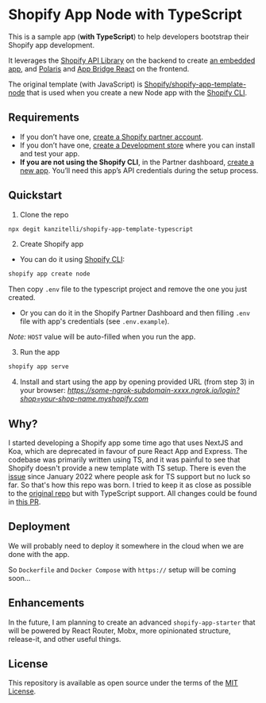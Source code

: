 # Shopify App Node with TypeScript

This is a sample app (**with TypeScript**) to help developers bootstrap their Shopify app development.

It leverages the [Shopify API Library](https://github.com/Shopify/shopify-node-api) on the backend to create [an embedded app](https://shopify.dev/apps/tools/app-bridge/getting-started#embed-your-app-in-the-shopify-admin), and [Polaris](https://github.com/Shopify/polaris-react) and [App Bridge React](https://shopify.dev/tools/app-bridge/react-components) on the frontend.

The original template (with JavaScript) is [Shopify/shopify-app-template-node](https://github.com/Shopify/shopify-app-template-node) that is used when you create a new Node app with the [Shopify CLI](https://shopify.dev/apps/tools/cli).

## Requirements

- If you don’t have one, [create a Shopify partner account](https://partners.shopify.com/signup).
- If you don’t have one, [create a Development store](https://help.shopify.com/en/partners/dashboard/development-stores#create-a-development-store) where you can install and test your app.
- **If you are not using the Shopify CLI**, in the Partner dashboard, [create a new app](https://help.shopify.com/en/api/tools/partner-dashboard/your-apps#create-a-new-app). You’ll need this app’s API credentials during the setup process.

## Quickstart

1. Clone the repo

```sh
npx degit kanzitelli/shopify-app-template-typescript
```

2. Create Shopify app

- You can do it using [Shopify CLI](https://github.com/Shopify/shopify-cli):

```sh
shopify app create node
```

Then copy `.env` file to the typescript project and remove the one you just created.

- Or you can do it in the Shopify Partner Dashboard and then filling `.env` file with app's credentials (see `.env.example`).

_Note:_ `HOST` value will be auto-filled when you run the app.

3. Run the app

```sh
shopify app serve
```

4. Install and start using the app by opening provided URL (from step 3) in your browser: _https://some-ngrok-subdomain-xxxx.ngrok.io/login?shop=your-shop-name.myshopify.com_

## Why?

I started developing a Shopify app some time ago that uses NextJS and Koa, which are deprecated in favour of pure React App and Express. The codebase was primarily written using TS, and it was painful to see that Shopify doesn't provide a new template with TS setup. There is even the [issue](https://github.com/Shopify/shopify-app-template-node/issues/690) since January 2022 where people ask for TS support but no luck so far. So that's how this repo was born. I tried to keep it as close as possible to the [original repo](https://github.com/Shopify/shopify-app-template-node) but with TypeScript support. All changes could be found in [this PR](https://github.com/kanzitelli/shopify-app-template-typescript/pull/1).

## Deployment

We will probably need to deploy it somewhere in the cloud when we are done with the app.

So `Dockerfile` and `Docker Compose` with `https://` setup will be coming soon...

## Enhancements

In the future, I am planning to create an advanced `shopify-app-starter` that will be powered by React Router, Mobx, more opinionated structure, release-it, and other useful things.

## License

This repository is available as open source under the terms of the [MIT License](https://opensource.org/licenses/MIT).
